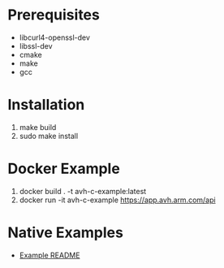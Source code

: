 
# Prerequisites
- libcurl4-openssl-dev
- libssl-dev
- cmake
- make
- gcc


# Installation
1. make build
2. sudo make install

# Docker Example
1. docker build . -t avh-c-example:latest
2. docker run -it avh-c-example https://app.avh.arm.com/api <ApiToken>

# Native Examples
- [Example README](./example/README.md)

